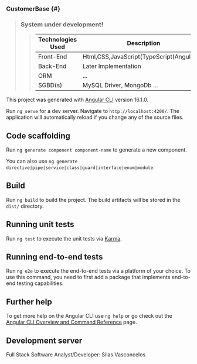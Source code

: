  ### CustomerBase {#}
>
> ### System under development!  
>
>>
>> | Technologies Used | Description |
>> | ----------- | ----------- |
>> | Front-End | Html,CSS,JavaScript(TypeScript(Angular+)) |
>> | Back-End  | Later Implementation |  
>> | ORM       | ... |  
>> | SGBD(s)   | MySQL Driver, MongoDb ... |
>>> 
>>
This project was generated with [Angular CLI](https://github.com/angular/angular-cli) version 16.1.0.  
>>
Run `ng serve` for a dev server. Navigate to `http://localhost:4200/`. The application will automatically reload if you change any of the source files.
>>
## Code scaffolding  
>>
Run `ng generate component component-name` to generate a new component.
>>
You can also use `ng generate directive|pipe|service|class|guard|interface|enum|module`.
>>
## Build  
>>
Run `ng build` to build the project. The build artifacts will be stored in the `dist/` directory.
>>
## Running unit tests  
>>
Run `ng test` to execute the unit tests via [Karma](https://karma-runner.github.io).
>>
## Running end-to-end tests  
>>
Run `ng e2e` to execute the end-to-end tests via a platform of your choice. To use this command, you need to first add a package that implements end-to-end testing capabilities.
>>
## Further help  
>>
To get more help on the Angular CLI use `ng help` or go check out the [Angular CLI Overview and Command Reference](https://angular.io/cli) page.

## Development server
>>
Full Stack Software Analyst/Developer: Silas Vasconcelos
